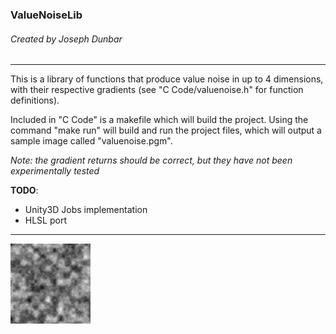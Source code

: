 ### ValueNoiseLib
###### Created by Joseph Dunbar
---

This is a library of functions that produce value noise in up to 4 dimensions, with their respective gradients (see "C Code/valuenoise.h" for function definitions).

Included in "C Code" is a makefile which will build the project. Using the command "make run" will build and run the project files, which will output a sample image called "valuenoise.pgm".



*Note: the gradient returns should be correct, but they have not been experimentally tested*


**TODO**: 
  * Unity3D Jobs implementation
  * HLSL port
---
![alt text](https://github.com/josephhd/ValueNoiseLib/blob/master/valuenoise.jpg "Value Noise")